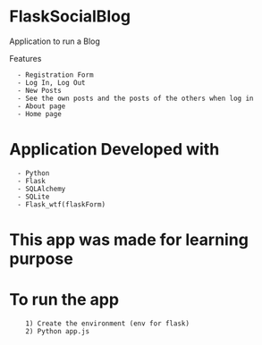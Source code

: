 # FlaskSocialBlog

   Application to run a Blog
   
   Features
   
      - Registration Form
      - Log In, Log Out
      - New Posts
      - See the own posts and the posts of the others when log in
      - About page
      - Home page
     
     
# Application Developed with

      - Python
      - Flask
      - SQLAlchemy
      - SQLite
      - Flask_wtf(flaskForm)
      
# This app was made for learning purpose

# To run the app 

        1) Create the environment (env for flask)
        2) Python app.js
